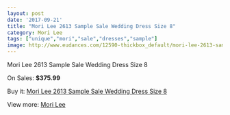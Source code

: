 ```yaml
---
layout: post
date: '2017-09-21'
title: "Mori Lee 2613 Sample Sale Wedding Dress Size 8"
category: Mori Lee
tags: ["unique","mori","sale","dresses","sample"]
image: http://www.eudances.com/12590-thickbox_default/mori-lee-2613-sample-sale-wedding-dress-size-8.jpg
---
```

Mori Lee 2613 Sample Sale Wedding Dress Size 8

On Sales: **$375.99**
<a href="https://www.eudances.com/en/mori-lee/3879-mori-lee-2613-sample-sale-wedding-dress-size-8.html"><amp-img layout="responsive" width="600" height="600" src="//www.eudances.com/12590-thickbox_default/mori-lee-2613-sample-sale-wedding-dress-size-8.jpg" alt="Mori Lee 2613 Sample Sale Wedding Dress Size 8 0" /></a>
<a href="https://www.eudances.com/en/mori-lee/3879-mori-lee-2613-sample-sale-wedding-dress-size-8.html"><amp-img layout="responsive" width="600" height="600" src="//www.eudances.com/12595-thickbox_default/mori-lee-2613-sample-sale-wedding-dress-size-8.jpg" alt="Mori Lee 2613 Sample Sale Wedding Dress Size 8 1" /></a>
<a href="https://www.eudances.com/en/mori-lee/3879-mori-lee-2613-sample-sale-wedding-dress-size-8.html"><amp-img layout="responsive" width="600" height="600" src="//www.eudances.com/12594-thickbox_default/mori-lee-2613-sample-sale-wedding-dress-size-8.jpg" alt="Mori Lee 2613 Sample Sale Wedding Dress Size 8 2" /></a>
<a href="https://www.eudances.com/en/mori-lee/3879-mori-lee-2613-sample-sale-wedding-dress-size-8.html"><amp-img layout="responsive" width="600" height="600" src="//www.eudances.com/12593-thickbox_default/mori-lee-2613-sample-sale-wedding-dress-size-8.jpg" alt="Mori Lee 2613 Sample Sale Wedding Dress Size 8 3" /></a>
<a href="https://www.eudances.com/en/mori-lee/3879-mori-lee-2613-sample-sale-wedding-dress-size-8.html"><amp-img layout="responsive" width="600" height="600" src="//www.eudances.com/12592-thickbox_default/mori-lee-2613-sample-sale-wedding-dress-size-8.jpg" alt="Mori Lee 2613 Sample Sale Wedding Dress Size 8 4" /></a>
<a href="https://www.eudances.com/en/mori-lee/3879-mori-lee-2613-sample-sale-wedding-dress-size-8.html"><amp-img layout="responsive" width="600" height="600" src="//www.eudances.com/12591-thickbox_default/mori-lee-2613-sample-sale-wedding-dress-size-8.jpg" alt="Mori Lee 2613 Sample Sale Wedding Dress Size 8 5" /></a>

Buy it: [Mori Lee 2613 Sample Sale Wedding Dress Size 8](https://www.eudances.com/en/mori-lee/3879-mori-lee-2613-sample-sale-wedding-dress-size-8.html "Mori Lee 2613 Sample Sale Wedding Dress Size 8")

View more: [Mori Lee](https://www.eudances.com/en/9-mori-lee "Mori Lee")